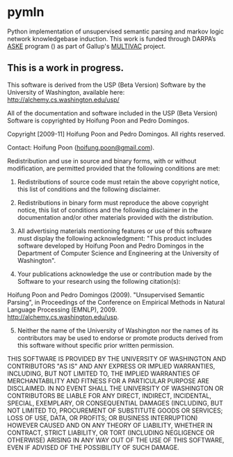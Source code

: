 # pymln
Python implementation of unsupervised semantic parsing and markov logic network knowledgebase induction. This work is funded through DARPA’s <a href='https://www.darpa.mil/program/automating-scientific-knowledge-extraction'>ASKE</a> program () as part of Gallup's <a href='https://github.com/GallupGovt/multivac'>MULTIVAC</a> project.

## This is a work in progress. 

This software is derived from the USP (Beta Version) Software by the University of Washington, available here: http://alchemy.cs.washington.edu/usp/ 



All of the documentation and software included in the USP (Beta Version) Software is copyrighted by Hoifung Poon and Pedro Domingos.


Copyright [2009-11] Hoifung Poon and Pedro Domingos. All rights reserved.


Contact: Hoifung Poon (hoifung.poon@gmail.com).


Redistribution and use in source and binary forms, with or without modification, are permitted provided that the following conditions are met:


 1. Redistributions of source code must retain the above copyright notice, this list of conditions and the following disclaimer.


 2. Redistributions in binary form must reproduce the above copyright notice, this list of conditions and the following disclaimer in the documentation and/or other materials provided with the distribution.


 3. All advertising materials mentioning features or use of this software must display the following acknowledgment: "This product includes software developed by Hoifung Poon and Pedro Domingos in the Department of Computer Science and Engineering at the University of Washington".


 4. Your publications acknowledge the use or contribution made by the Software to your research using the following citation(s): 

   Hoifung Poon and Pedro Domingos (2009). "Unsupervised Semantic Parsing", in Proceedings of the Conference on Empirical Methods in Natural Language Processing (EMNLP), 2009. http://alchemy.cs.washington.edu/usp.


 5. Neither the name of the University of Washington nor the names of its contributors may be used to endorse or promote products derived from this software without specific prior written permission.


THIS SOFTWARE IS PROVIDED BY THE UNIVERSITY OF WASHINGTON AND CONTRIBUTORS "AS IS" AND ANY EXPRESS OR IMPLIED WARRANTIES, INCLUDING, BUT NOT LIMITED TO, THE IMPLIED WARRANTIES OF MERCHANTABILITY AND FITNESS FOR A PARTICULAR PURPOSE ARE DISCLAIMED. IN NO EVENT SHALL THE UNIVERSITY OF WASHINGTON OR CONTRIBUTORS BE LIABLE FOR ANY DIRECT, INDIRECT, INCIDENTAL, SPECIAL, EXEMPLARY, OR CONSEQUENTIAL DAMAGES (INCLUDING, BUT NOT LIMITED TO, PROCUREMENT OF SUBSTITUTE GOODS OR SERVICES; LOSS OF USE, DATA, OR PROFITS; OR BUSINESS INTERRUPTION) HOWEVER CAUSED AND ON ANY THEORY OF LIABILITY, WHETHER IN CONTRACT, STRICT LIABILITY, OR TORT (INCLUDING NEGLIGENCE OR OTHERWISE) ARISING IN ANY WAY OUT OF THE USE OF THIS SOFTWARE, EVEN IF ADVISED OF THE POSSIBILITY OF SUCH DAMAGE.

